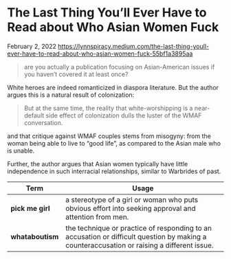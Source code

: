 # The Last Thing You’ll Ever Have to Read about Who Asian Women Fuck

February 2, 2022
<https://lynnspiracy.medium.com/the-last-thing-youll-ever-have-to-read-about-who-asian-women-fuck-55bf1a3895aa>

> are you actually a publication focusing on Asian-American issues if you haven’t covered it at least once?

White heroes are indeed romanticized in diaspora literature. But the author argues this is a natural result of colonization:

> But at the same time, the reality that white-worshipping is a near-default side effect of colonization dulls the luster of the WMAF conversation.

and that critique against WMAF couples stems from misogyny: from the woman being able to live to “good life”, as compared to the Asian male who is unable.

Further, the author argues that Asian women typically have little independence in such interracial relationships, similar to Warbrides of past.

| Term             | Usage                                                                                                                                      |
| ---------------- | ------------------------------------------------------------------------------------------------------------------------------------------ |
| **pick me girl** | a stereotype of a girl or woman who puts obvious effort into seeking approval and attention from men.                                      |
| **whataboutism** | the technique or practice of responding to an accusation or difficult question by making a counteraccusation or raising a different issue. |

